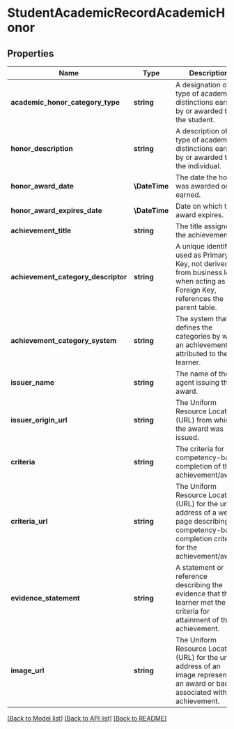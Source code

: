 # StudentAcademicRecordAcademicHonor

## Properties
Name | Type | Description | Notes
------------ | ------------- | ------------- | -------------
**academic_honor_category_type** | **string** | A designation of the type of academic distinctions earned by or awarded to the student. | [optional] 
**honor_description** | **string** | A description of the type of academic distinctions earned by or awarded to the individual. | [optional] 
**honor_award_date** | **\\DateTime** | The date the honor was awarded or earned. | [optional] 
**honor_award_expires_date** | **\\DateTime** | Date on which the award expires. | [optional] 
**achievement_title** | **string** | The title assigned to the achievement. | [optional] 
**achievement_category_descriptor** | **string** | A unique identifier used as Primary Key, not derived from business logic, when acting as Foreign Key, references the parent table. | [optional] 
**achievement_category_system** | **string** | The system that defines the categories by which an achievement is attributed to the learner. | [optional] 
**issuer_name** | **string** | The name of the agent issuing the award. | [optional] 
**issuer_origin_url** | **string** | The Uniform Resource Locator (URL) from which the award was issued. | [optional] 
**criteria** | **string** | The criteria for competency-based completion of the achievement/award. | [optional] 
**criteria_url** | **string** | The Uniform Resource Locator (URL) for the unique address of a web page describing the competency-based completion criteria for the achievement/award. | [optional] 
**evidence_statement** | **string** | A statement or reference describing the evidence that the learner met the criteria for attainment of the achievement. | [optional] 
**image_url** | **string** | The Uniform Resource Locator (URL) for the unique address of an image representing an award or badge associated with the achievement. | [optional] 

[[Back to Model list]](../README.md#documentation-for-models) [[Back to API list]](../README.md#documentation-for-api-endpoints) [[Back to README]](../README.md)


